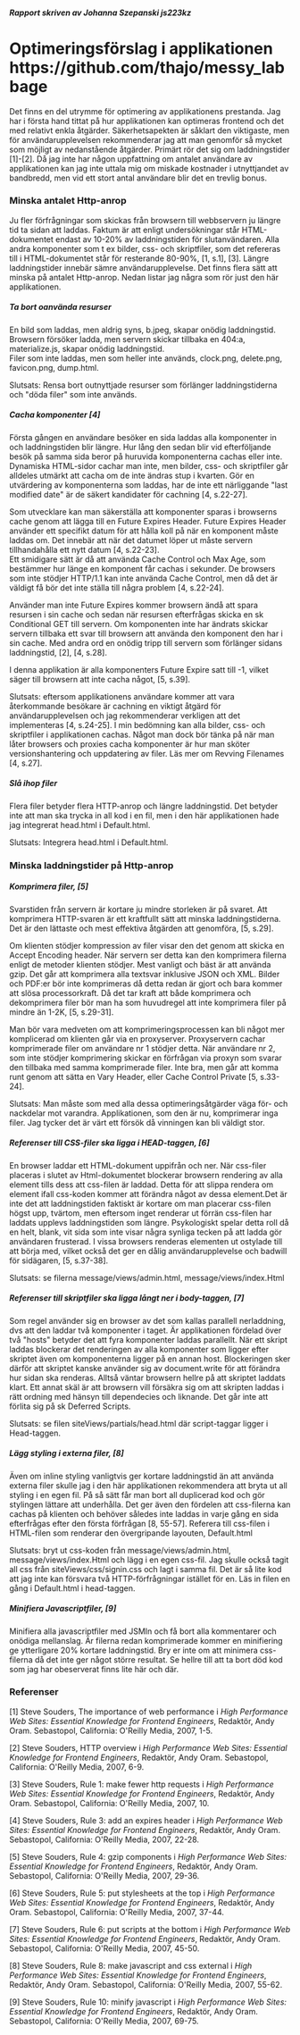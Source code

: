 <h5>Rapport skriven av Johanna Szepanski js223kz</h5>


<h1>Optimeringsförslag i applikationen https://github.com/thajo/messy_labbage</h1>

<p>Det finns en del utrymme för optimering av applikationens prestanda.
Jag har i första hand tittat på hur applikationen kan optimeras frontend
och det med relativt enkla åtgärder. Säkerhetsapekten är såklart den viktigaste,
men för användarupplevelsen rekommenderar jag att man genomför så mycket som
möjligt av nedanstående åtgärder. Primärt rör det sig om laddningstider [1]-[2].
Då jag inte har någon uppfattning om antalet användare av applikationen
kan jag inte uttala mig om miskade kostnader i utnyttjandet av bandbredd,
men vid ett stort antal användare blir det en trevlig bonus.</p>


<h3>Minska antalet Http-anrop</h3>
Ju fler förfrågningar som skickas från browsern till webbservern ju längre tid ta sidan att laddas.
Faktum är att enligt undersökningar står HTML-dokumentet endast av 10-20% av laddningstiden för slutanvändaren.
Alla andra komponenter som t ex bilder, css- och skriptfiler, som det refereras till i HTML-dokumentet står
för resterande 80-90%, [1, s.1], [3]. Längre laddningstider innebär sämre användarupplevelse.
Det finns flera sätt att minska på antalet Http-anrop. Nedan listar jag några som rör just den här applikationen.

<h5>Ta bort oanvända resurser</h5>
En bild som laddas, men aldrig syns, b.jpeg, skapar onödig laddningstid.<br>
Browsern försöker ladda, men servern skickar tillbaka en 404:a, materialize.js, skapar onödig laddningstid.<br>
Filer som inte laddas, men som heller inte används, clock.png, delete.png, favicon.png, dump.html.<br>

Slutsats: Rensa bort outnyttjade resurser som förlänger laddningstiderna och "döda filer" som inte används.

<h5>Cacha komponenter [4]</h5>
Första gången en användare besöker en sida laddas alla komponenter in och laddningstiden blir längre. Hur lång den
sedan blir vid efterföljande besök på samma sida beror på huruvida komponenterna cachas eller inte. Dynamiska HTML-sidor
cachar man inte, men bilder, css- och skriptfiler går alldeles utmärkt att cacha om de inte ändras stup i kvarten.
Gör en utvärdering av komponenterna som laddas, har de inte ett närliggande "last modified date" är de säkert kandidater för
cachning [4, s.22-27].

Som utvecklare kan man säkerställa att komponenter sparas i browserns cache genom att lägga till en Future Expires Header.
Future Expires Header använder ett specifikt datum för att hålla koll på när en komponent måste laddas om. Det innebär
att när det datumet löper ut måste servern tillhandahålla ett nytt datum [4, s.22-23].<br>
Ett smidigare sätt är då att använda Cache Control och Max Age, som bestämmer hur länge en komponent får cachas i sekunder.
De browsers som inte stödjer HTTP/1.1 kan inte använda Cache Control, men då det är väldigt få bör det inte ställa till
några problem [4, s.22-24].

Använder man inte Future Expires kommer browsern ändå att spara resursen i sin cache och sedan när resursen efterfrågas
skicka en sk Conditional GET till servern. Om komponenten inte har ändrats skickar servern tillbaka ett svar till browsern
att använda den komponent den har i sin cache. Med andra ord en onödig tripp till servern som förlänger sidans laddningstid, [2], [4, s.28].

I denna applikation är alla komponenters Future Expire satt till -1, vilket säger till browsern att inte cacha något, [5, s.39].

Slutsats: eftersom applikationens användare kommer att vara återkommande besökare är cachning en viktigt åtgärd för
användarupplevelsen och jag rekommenderar verkligen att det implementeras [4, s.24-25]. I min bedömning kan alla bilder,
css- och skriptfiler i applikationen cachas. Något man dock bör tänka på när man låter browsers och proxies cacha
komponenter är hur man sköter versionshantering och uppdatering av filer. Läs mer om Revving Filenames [4, s.27].

<h5>Slå ihop filer</h5>
Flera filer betyder flera HTTP-anrop och längre laddningstid. Det betyder inte att man ska trycka in all kod i en fil,
men i den här applikationen hade jag integrerat head.html i Default.html.

Slutsats: Integrera head.html i Default.html.



<h3>Minska laddningstider på Http-anrop</h3>

<h5>Komprimera filer, [5]</h5>
Svarstiden från servern är kortare ju mindre storleken är på svaret. Att komprimera HTTP-svaren är ett kraftfullt sätt att
minska laddningstiderna. Det är den lättaste och mest effektiva åtgärden att genomföra, [5, s.29].

Om klienten stödjer kompression av filer visar den det genom att skicka en Accept Encoding header. När servern ser detta
kan den komprimera filerna enligt de metoder klienten stödjer. Mest vanligt och bäst är att använda gzip.
Det går att komprimera alla textsvar inklusive JSON och XML. Bilder och PDF:er bör inte komprimeras då detta redan är
gjort och bara kommer att slösa processorkraft. Då det tar kraft att både komprimera och dekomprimera filer bör man ha som
huvudregel att inte komprimera filer på mindre än 1-2K, [5, s.29-31].

Man bör vara medveten om att komprimeringsprocessen kan bli något mer komplicerad om klienten går via en proxyserver.
Proxyservern cachar komprimerade filer om användare nr 1 stödjer detta. När användare nr 2, som inte stödjer
komprimering skickar en förfrågan via proxyn som svarar den tillbaka med samma komprimerade filer. Inte bra, men går att komma runt
genom att sätta en Vary Header, eller Cache Control Private [5, s.33-24].

Slutsats: Man måste som med alla dessa optimeringsåtgärder väga för- och nackdelar mot varandra. Applikationen, som den är nu,
komprimerar inga filer. Jag tycker det är värt ett försök då vinningen kan bli väldigt stor.

<h5>Referenser till CSS-filer ska ligga i HEAD-taggen, [6]</h5>
En browser laddar ett HTML-dokument uppifrån och ner. När css-filer placeras i slutet av Html-dokumentet blockerar
browsern rendering av alla element tills dess att css-filen är laddad. Detta för att slippa rendera om element ifall
css-koden kommer att förändra något av dessa element.Det är inte det att laddningstiden faktiskt är kortare om man placerar
css-filen högst upp, tvärtom, men eftersom inget renderar ut förrän css-filen har laddats upplevs laddningstiden som längre.
Psykologiskt spelar detta roll då en helt, blank, vit sida som inte visar några synliga tecken på att ladda gör användaren frusterad.
I vissa browsers renderas elementen ut ostylade till att börja med, vilket också det ger en dålig användarupplevelse och
badwill för sidägaren, [5, s.37-38].

Slutsats: se filerna message/views/admin.html, message/views/index.Html

<h5>Referenser till skriptfiler ska ligga långt ner i body-taggen, [7]</h5>
Som regel använder sig en browser av det som kallas parallell nerladdning, dvs att den laddar två komponenter i taget.
Är applikationen fördelad över två "hosts" betyder det att fyra komponenter laddas parallellt. När ett skript laddas blockerar
det renderingen av alla komponenter som ligger efter skriptet även om komponenterna ligger på en annan host. Blockeringen sker
därför att skriptet kanske använder sig av document.write för att förändra hur sidan ska renderas. Alltså väntar browsern hellre
på att skriptet laddats klart. Ett annat skäl är att browsern vill försäkra sig om att skripten laddas i rätt ordning med hänsyn
till dependecies och liknande. Det går inte att förlita sig på sk Deferred Scripts.

Slutsats: se filen siteViews/partials/head.html där script-taggar ligger i Head-taggen.

<h5>Lägg styling i externa filer, [8]</h5>
Även om inline styling vanligtvis ger kortare laddningstid än att använda externa filer skulle jag i den här applikationen
rekommendera att bryta ut all styling i en egen fil. På så sätt får man bort all duplicerad kod och gör stylingen lättare
att underhålla. Det ger även den fördelen att css-filerna kan cachas på klienten och behöver således inte laddas in varje
gång en sida efterfrågas efter den första förfrågan [8, 55-57]. Referera till css-filen i HTML-filen som renderar den övergripande
layouten, Default.html

Slutsats: bryt ut css-koden från message/views/admin.html, message/views/index.Html och lägg i en egen css-fil. Jag skulle
också tagit all css från siteViews/css/signin.css och lagt i samma fil. Det är så lite kod att jag inte kan försvara två
HTTP-förfrågningar istället för en. Läs in filen en gång i Default.html i head-taggen.

<h5>Minifiera Javascriptfiler, [9]</h5>
Minifiera alla javascriptfiler med JSMIn och få bort alla kommentarer och onödiga mellanslag.
Är filerna redan komprimerade kommer en minifiering ge ytterligare 20% kortare laddningstid. Bry er inte om att
minimera css-filerna då det inte ger något större resultat. Se hellre till att ta bort död kod som jag har obeserverat
finns lite här och där.


<h3>Referenser</h3>

<P>[1] Steve Souders, The importance of web performance i <i>High Performance Web Sites: Essential Knowledge for Frontend Engineers</i>,
Redaktör, Andy Oram. Sebastopol, California: O'Reilly Media, 2007, 1-5.</p>

<P>[2] Steve Souders, HTTP overview i <i>High Performance Web Sites: Essential Knowledge for Frontend Engineers</i>,
Redaktör, Andy Oram. Sebastopol, California: O'Reilly Media, 2007, 6-9.</p>

<P>[3] Steve Souders, Rule 1: make fewer http requests i <i>High Performance Web Sites: Essential Knowledge for Frontend Engineers</i>,
Redaktör, Andy Oram. Sebastopol, California: O'Reilly Media, 2007, 10.</p>

<P>[4] Steve Souders, Rule 3: add an expires header i <i>High Performance Web Sites: Essential Knowledge for Frontend Engineers</i>,
Redaktör, Andy Oram. Sebastopol, California: O'Reilly Media, 2007, 22-28.</p>

<P>[5] Steve Souders, Rule 4: gzip components i <i>High Performance Web Sites: Essential Knowledge for Frontend Engineers</i>,
Redaktör, Andy Oram. Sebastopol, California: O'Reilly Media, 2007, 29-36.</p>

<P>[6] Steve Souders, Rule 5: put stylesheets at the top i <i>High Performance Web Sites: Essential Knowledge for Frontend Engineers</i>,
Redaktör, Andy Oram. Sebastopol, California: O'Reilly Media, 2007, 37-44.</p>

<P>[7] Steve Souders, Rule 6: put scripts at the bottom i <i>High Performance Web Sites: Essential Knowledge for Frontend Engineers</i>,
Redaktör, Andy Oram. Sebastopol, California: O'Reilly Media, 2007, 45-50.</p>

<P>[8] Steve Souders, Rule 8: make javascript and css external i <i>High Performance Web Sites: Essential Knowledge for Frontend Engineers</i>,
Redaktör, Andy Oram. Sebastopol, California: O'Reilly Media, 2007, 55-62.</p>

<P>[9] Steve Souders, Rule 10: minify javascript i <i>High Performance Web Sites: Essential Knowledge for Frontend Engineers</i>,
Redaktör, Andy Oram. Sebastopol, California: O'Reilly Media, 2007, 69-75.</p>


